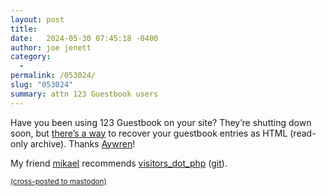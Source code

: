```yaml
---
layout: post
title:  
date:   2024-05-30 07:45:18 -0400
author: joe jenett
category:
  -  
permalink: /053024/
slug: "053024"
summary: attn 123 Guestbook users
---
```

<p>
	Have you been using 123 Guestbook on your site? They’re shutting down soon, but <a href="https://aywren.com/2024/05/29/backing-up-your-123-guestbook-as-html/">there’s a way</a> to recover your guestbook entries as HTML (read-only archive). Thanks <a href="https://gamepad.club/@Aywren/112525546181794416">Aywren</a>!
</p>
<p>
	My friend <a href="https://merveilles.town/@mikael/112530001661117194">mikael</a> recommends <a title="Note | mk.aleteoryx.me" href="https://mk.aleteoryx.me/notes/9tq0yb81i7ni085r">visitors_dot_php</a> (<a href="https://git.aleteoryx.me/cgit/visitors_dot_php/about/">git</a>).
</p>
<p>
	<a href="https://brid.gy/publish/mastodon"><small>(cross-posted to mastodon)</small></a>
</p>

